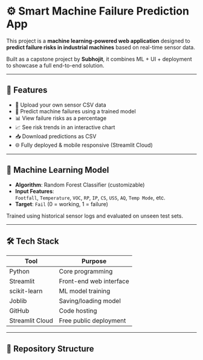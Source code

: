 # ⚙️ Smart Machine Failure Prediction App

This project is a **machine learning-powered web application** designed to **predict failure risks in industrial machines** based on real-time sensor data.

Built as a capstone project by **Subhojit**, it combines ML + UI + deployment to showcase a full end-to-end solution.

---

## 🚀 Features

- 📂 Upload your own sensor CSV data
- 🧠 Predict machine failures using a trained model
- 📊 View failure risks as a percentage
- 📈 See risk trends in an interactive chart
- 📥 Download predictions as CSV
- 🌐 Fully deployed & mobile responsive (Streamlit Cloud)

---

## 🧠 Machine Learning Model

- **Algorithm**: Random Forest Classifier (customizable)
- **Input Features**:  
  `Footfall`, `Temperature`, `VOC`, `RP`, `IP`, `CS`, `USS`, `AQ`, `Temp Mode`, etc.  
- **Target**: `Fail` (0 = working, 1 = failure)

Trained using historical sensor logs and evaluated on unseen test sets.

---

## 🛠️ Tech Stack

| Tool        | Purpose                  |
|-------------|---------------------------|
| Python      | Core programming          |
| Streamlit   | Front-end web interface   |
| scikit-learn| ML model training         |
| Joblib      | Saving/loading model      |
| GitHub      | Code hosting              |
| Streamlit Cloud | Free public deployment |

---

## 📁 Repository Structure


